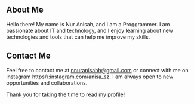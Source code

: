 
## About Me

Hello there! My name is Nur Anisah, and I am a Proggrammer. I am passionate about IT and technology, and I enjoy learning about new technologies and tools that can help me improve my skills.


## Contact Me

Feel free to contact me at nnuranisahh@gmail.com or connect with me on instagram https//:instagram.com/anisa_sz. I am always open to new opportunities and collaborations.

Thank you for taking the time to read my profile!
